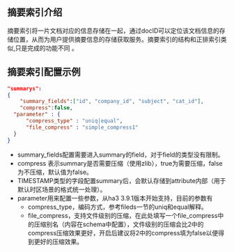## 摘要索引介绍

摘要索引将一片文档对应的信息存储在一起，通过docID可以定位该文档信息的存储位置，从而为用户提供摘要信息的存储获取服务。摘要索引的结构和正排索引类似,只是完成的功能不同 。

## 摘要索引配置示例
```json
"summarys":
{
	"summary_fields":["id", "company_id", "subject", "cat_id"],
	"compress":false,
  "parameter" : {
      "compress_type" : "uniq|equal",    
      "file_compress" : "simple_compress1"
  } 
}
```

- summary_fields配置需要进入summary的field，对于field的类型没有限制。
- compress 表示summary是否需要压缩（使用zlib），true为需要压缩，false为不压缩，默认值为false。
- TIMESTAMP类型的字段配置summary后，会默认存储到attribute内部（用于默认时区场景的格式统一处理）。
- parameter用来配置一些参数，从ha3 3.9.1版本开始支持，目前的参数有
   - compress_type，编码方式，参考fileds一节的uniq和equal解释。
   - file_compress，支持文件级别的压缩，在此处填写一个file_compress中的压缩别名（内容在schema中配置），文件级别的压缩会比2中的compress压缩效果更好，开启后建议将2中的compress填为false以便得到更好的压缩效果。
